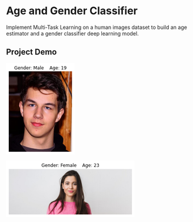 # Age and Gender Classifier
Implement Multi-Task Learning on a human images dataset to build an age estimator and a gender classifier deep learning model.

## Project Demo
![](https://github.com/ishandutta0098/age-and-gender-classifier/blob/main/images/result-1.png)
  
![](https://github.com/ishandutta0098/age-and-gender-classifier/blob/main/images/result-2.png)
